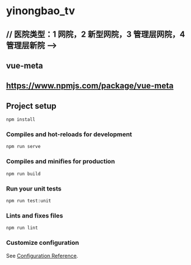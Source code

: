 # yinongbao_tv

## // 医院类型：1 网院，2 新型网院，3 管理层网院，4 管理层新院 -->

## vue-meta

## https://www.npmjs.com/package/vue-meta

## Project setup

<!-- 网院首页 没有数据，轮播，专家，网诊 -->
<!-- 这个效果有2个的，管理院的和非管理院的 -->
 <!-- 专家主页：管理院和管理院 -->
<!-- 网诊列表接口询问 -->
<!-- 新院频道导航待完善 -->

```
npm install
```

### Compiles and hot-reloads for development

```
npm run serve
```

### Compiles and minifies for production

```
npm run build
```

### Run your unit tests

```
npm run test:unit
```

### Lints and fixes files

```
npm run lint
```

### Customize configuration

See [Configuration Reference](https://cli.vuejs.org/config/).
